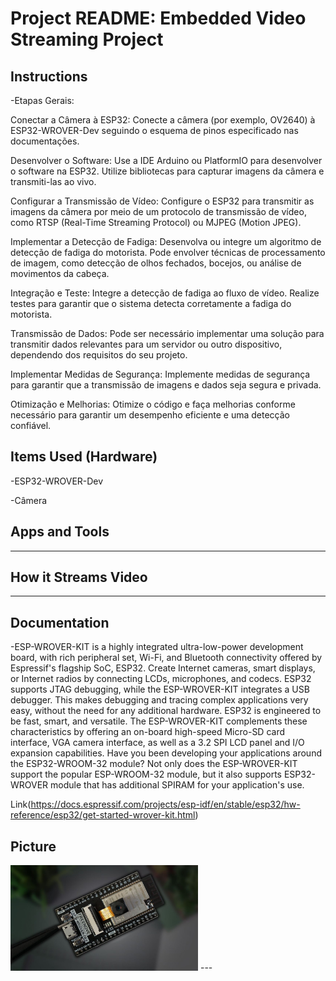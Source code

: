# Project README: Embedded Video Streaming Project

## Instructions
-Etapas Gerais:

  Conectar a Câmera à ESP32:
        Conecte a câmera (por exemplo, OV2640) à ESP32-WROVER-Dev seguindo o esquema de pinos especificado nas documentações.

  Desenvolver o Software:
        Use a IDE Arduino ou PlatformIO para desenvolver o software na ESP32.
        Utilize bibliotecas para capturar imagens da câmera e transmiti-las ao vivo.

  Configurar a Transmissão de Vídeo:
        Configure o ESP32 para transmitir as imagens da câmera por meio de um protocolo de transmissão de vídeo, como RTSP (Real-Time Streaming Protocol) ou MJPEG (Motion JPEG).

  Implementar a Detecção de Fadiga:
        Desenvolva ou integre um algoritmo de detecção de fadiga do motorista. Pode envolver técnicas de processamento de imagem, como detecção de olhos fechados, bocejos, ou análise de movimentos da cabeça.

  Integração e Teste:
        Integre a detecção de fadiga ao fluxo de vídeo.
        Realize testes para garantir que o sistema detecta corretamente a fadiga do motorista.

  Transmissão de Dados:
        Pode ser necessário implementar uma solução para transmitir dados relevantes para um servidor ou outro dispositivo, dependendo dos requisitos do seu projeto.

  Implementar Medidas de Segurança:
        Implemente medidas de segurança para garantir que a transmissão de imagens e dados seja segura e privada.

  Otimização e Melhorias:
        Otimize o código e faça melhorias conforme necessário para garantir um desempenho eficiente e uma detecção confiável.

## Items Used (Hardware)
-ESP32-WROVER-Dev

-Câmera

## Apps and Tools
---

## How it Streams Video
---

## Documentation
-ESP-WROVER-KIT is a highly integrated ultra-low-power development board, with rich peripheral set, Wi-Fi, and Bluetooth connectivity offered by Espressif's flagship SoC, ESP32. Create Internet cameras, smart displays, or Internet radios by connecting LCDs, microphones, and codecs. ESP32 supports JTAG debugging, while the ESP-WROVER-KIT integrates a USB debugger. This makes debugging and tracing complex applications very easy, without the need for any additional hardware. ESP32 is engineered to be fast, smart, and versatile. The ESP-WROVER-KIT complements these characteristics by offering an on-board high-speed Micro-SD card interface, VGA camera interface, as well as a 3.2 SPI LCD panel and I/O expansion capabilities. Have you been developing your applications around the ESP32-WROOM-32 module? Not only does the ESP-WROVER-KIT support the popular ESP-WROOM-32 module, but it also supports ESP32-WROVER module that has additional SPIRAM for your application's use.

Link(https://docs.espressif.com/projects/esp-idf/en/stable/esp32/hw-reference/esp32/get-started-wrover-kit.html)

## Picture
<img src="images/img1.jpeg" alt="Embedded Video Streaming Project" width="300">
---

